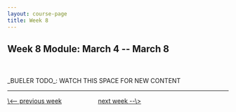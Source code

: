 ```yaml
---
layout: course-page
title: Week 8
---
```


## Week 8 Module: March 4 -- March 8

<br>
<br>
_BUELER TODO_: WATCH THIS SPACE FOR NEW CONTENT

<br>
<hr>
<a align="left" href="week7">\<-- previous week</a>  &nbsp; &nbsp; &nbsp; &nbsp; &nbsp; &nbsp; &nbsp; &nbsp; &nbsp; &nbsp; <a align="right" href="week9">next week --\></a>
